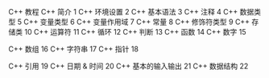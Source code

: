 
C++ 教程
C++ 简介 1
C++ 环境设置 2
C++ 基本语法 3
C++ 注释 4
C++ 数据类型 5
C++ 变量类型 6
C++ 变量作用域 7
C++ 常量 8
C++ 修饰符类型 9
C++ 存储类 10
C++ 运算符 11
C++ 循环 12
C++ 判断 13
C++ 函数 14
C++ 数字 15

C++ 数组 16
C++ 字符串 17
C++ 指针 18


C++ 引用 19
C++ 日期 & 时间 20
C++ 基本的输入输出 21
C++ 数据结构 22





